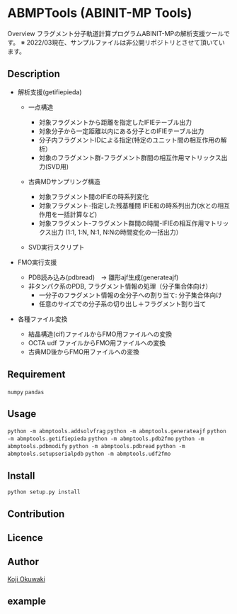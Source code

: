 ABMPTools (ABINIT-MP Tools)
====

Overview
フラグメント分子軌道計算プログラムABINIT-MPの解析支援ツールです。
※ 2022/03現在、サンプルファイルは非公開リポジトリとさせて頂いています。

## Description

- 解析支援(getifiepieda)
    - 一点構造
        - 対象フラグメントから距離を指定したIFIEテーブル出力
        - 対象分子から一定距離以内にある分子とのIFIEテーブル出力
        - 分子内フラグメントIDによる指定(特定のユニット間の相互作用の解析）
        - 対象のフラグメント群-フラグメント群間の相互作用マトリックス出力(SVD用)

    - 古典MDサンプリング構造
        - 対象フラグメント間のIFIEの時系列変化
        - 対象フラグメント-指定した残基種間 IFIE和の時系列出力(水との相互作用を一括計算など)
        - 対象フラグメント-フラグメント群間の時間-IFIEの相互作用マトリックス出力 (1:1, 1:N, N:1, N:Nの時間変化の一括出力）

    - SVD実行スクリプト

- FMO実行支援
    - PDB読み込み(pdbread)　-> 雛形ajf生成(generateajf)
    - 非タンパク系のPDB, フラグメント情報の処理（分子集合体向け）
        - 一分子のフラグメント情報の全分子への割り当て: 分子集合体向け
        - 任意のサイズでの分子系の切り出し＋フラグメント割り当て

- 各種ファイル変換
    - 結晶構造(cif)ファイルからFMO用ファイルへの変換
    - OCTA udf ファイルからFMO用ファイルへの変換
    - 古典MD後からFMO用ファイルへの変換

## Requirement

`numpy`
`pandas`

## Usage

 `python -m abmptools.addsolvfrag`
 `python -m abmptools.generateajf`
 `python -m abmptools.getifiepieda`
 `python -m abmptools.pdb2fmo`
 `python -m abmptools.pdbmodify`
 `python -m abmptools.pdbread`
 `python -m abmptools.setupserialpdb`
 `python -m abmptools.udf2fmo`

## Install
`python setup.py install`

## Contribution

## Licence

## Author

[Koji Okuwaki](koujioku81@gmail.com)

## example

